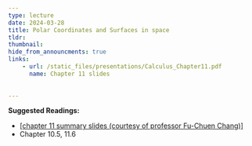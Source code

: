 ```yaml
---
type: lecture
date: 2024-03-28
title: Polar Coordinates and Surfaces in space
tldr: 
thumbnail: 
hide_from_announcments: true
links: 
    - url: /static_files/presentations/Calculus_Chapter11.pdf
      name: Chapter 11 slides
      
      
---
```

**Suggested Readings:**
- [[chapter 11 summary slides (courtesy of professor Fu-Chuen Chang)]](/nsysu-calculus2/static_files/presentations/Chap11_Summary.pdf)
- Chapter 10.5, 11.6

